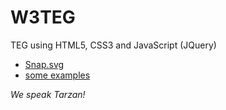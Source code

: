 # W3TEG
TEG using HTML5, CSS3 and JavaScript (JQuery)

- [Snap.svg](http://snapsvg.io)
- [some examples](http://svg.dabbles.info)


*We speak Tarzan!*
